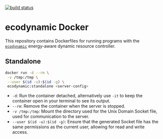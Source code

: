 [![build status](https://github.com/JordyAaldering/ecodynamic-docker/workflows/docker/badge.svg)](https://github.com/JordyAaldering/ecodynamic-docker/actions?query=workflow%3A"docker")

# ecodynamic Docker

This repository contains Dockerfiles for running programs with the [`ecodynamic`](https://github.com/JordyAaldering/ecodynamic) energy-aware dynamic resource controller.

## Standalone

```bash
docker run -d --rm \
 -v /tmp:/tmp \
 --user $(id -u):$(id -g) \
 ecodynamic:standalone <server-config>
```

- `-d`: Run the container detached, alternatively use `-it` to keep the container open in your terminal to see its output.
- `--rm`: Remove the container when the server is stopped.
- `-v /tmp:/tmp`: Mount the directory used for the Unix Domain Socket file, used for communication to the server.
- `--user $(id -u):$(id -g)`: Ensure that the generated Socket file has the same permissions as the current user, allowing for read and write access.
